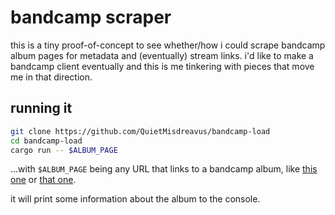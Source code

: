 # bandcamp scraper

this is a tiny proof-of-concept to see whether/how i could scrape bandcamp album pages for metadata
and (eventually) stream links. i'd like to make a bandcamp client eventually and this is me
tinkering with pieces that move me in that direction.

## running it

```sh
git clone https://github.com/QuietMisdreavus/bandcamp-load
cd bandcamp-load
cargo run -- $ALBUM_PAGE
```

...with `$ALBUM_PAGE` being any URL that links to a bandcamp album, like [this
one][] or [that one][].

[this one]: https://trackedmusic.bandcamp.com/album/chip-zone-003
[that one]: https://andrewhuang.bandcamp.com/album/pintxos

it will print some information about the album to the console.
